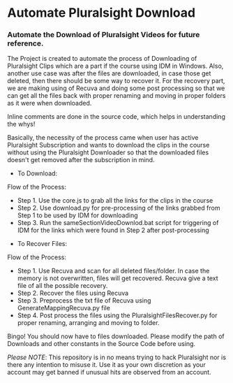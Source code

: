 # Automate Pluralsight Download
### Automate the Download of Pluralsight Videos for future reference. 

The Project is created to automate the process of Downloading of Pluralsight Clips which are a part if the course using IDM in Windows.
Also, another use case was after the files are downloaded, in case those get deleted, then there should be some way to recover it.
For the recovery part, we are making using of Recuva and doing some post processing so that we can get all the files back with proper renaming and moving in proper folders
as it were when downloaded.

Inline comments are done in the source code, which helps in understanding the whys!

Basically, the necessity of the process came when user has active Pluralsight Subscription and wants to download the clips in the course without using the Pluralsight Downloader 
so that the downloaded files doesn't get removed after the subscription in mind.

* To Download:

Flow of the Process:

- Step 1. Use the core.js to grab all the links for the clips in the course
- Step 2. Use download.py for pre-processing of the links grabbed from Step 1 to be used by IDM for downloading
- Step 3. Run the sameSectionVideoDownlod.bat script for triggering of IDM for the links which were found in Step 2 after post-processing

* To Recover Files:

Flow of the Process:

- Step 1. Use Recuva and scan for all deleted files/folder. In case the memory is not overwritten, files will get recovered. Recuva give a text file of all the possible recovery.
- Step 2. Recover the files using Recuva
- Step 3. Preprocess the txt file of Recuva using GenerateMappingRecuva.py file
- Step 4. Post process the files using the PluralsightFilesRecover.py for proper renaming, arranging and moving to folder.

Bingo! You should now have to files downloaded. Please modify the path of Downloads and other constants in the Source Code before using.

*Please NOTE*: This repository is in no means trying to hack Pluralsight nor is there any intention to misuse it. Use it as your own discretion as your account may get banned if
unusual hits are observed from an account.
